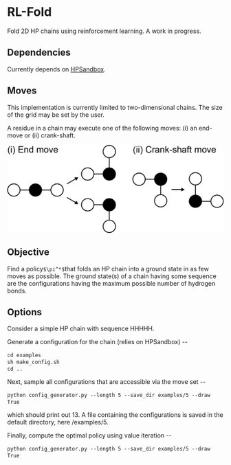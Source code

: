 <style TYPE="text/css">
code.has-jax {font: inherit; font-size: 100%; background: inherit; border: inherit;}
</style>
<script type="text/x-mathjax-config">
MathJax.Hub.Config({
    tex2jax: {
        inlineMath: [['$','$'], ['\\(','\\)']],
        skipTags: ['script', 'noscript', 'style', 'textarea', 'pre'] // removed 'code' entry
    }
});
MathJax.Hub.Queue(function() {
    var all = MathJax.Hub.getAllJax(), i;
    for(i = 0; i < all.length; i += 1) {
        all[i].SourceElement().parentNode.className += ' has-jax';
    }
});
</script>
<script type="text/javascript" src="https://cdnjs.cloudflare.com/ajax/libs/mathjax/2.7.4/MathJax.js?config=TeX-AMS_HTML-full"></script>


# RL-Fold

Fold 2D HP chains using reinforcement learning. A work in progress.


Dependencies
-----------------------------------------------------------------------------------------------
Currently depends on [HPSandbox](https://github.com/vvoelz/HPSandbox).

Moves
-----------------------------------------------------------------------------------------------
This implementation is currently limited to two-dimensional chains. The size of the grid may be set by the user. 

A residue in a chain may execute one of the following moves: (i) an end-move or (ii) crank-shaft.

<img src="images/moves.png" alt="drawing" width="1205pt"/>


<!--Note that anytime a move is performed, the configuration is ``standardized'' in the following way. Consider a residue moving from (x_i, y_i) to (x_f, y_f). The chain is then translated such that the first and second residue (measured from the same end of the chain) are repositioned at (0,0) and (1,0). Then, the first non-collinear residue thereafter is placed in the first quadrant, and the rest of the chain is moved accordingly. 
-->

Objective
-----------------------------------------------------------------------------------------------
Find a policy`$\pi^*$`that folds an HP chain into a ground state in as few moves as possible. The ground state(s) of a chain having some sequence are the configurations having the maximum possible number of hydrogen bonds.

Options
-----------------------------------------------------------------------------------------------
Consider a simple HP chain with sequence HHHHH. 

Generate a configuration for the chain (relies on HPSandbox) -- 

```
cd examples
sh make_config.sh
cd .. 
```

Next, sample all configurations that are accessible via the move set --

```
python config_generator.py --length 5 --save_dir examples/5 --draw True
```

which should print out 13. A file containing the configurations is saved in the default directory, here /examples/5.

Finally, compute the optimal policy using value iteration -- 

```
python config_generator.py --length 5 --save_dir examples/5 --draw True
```